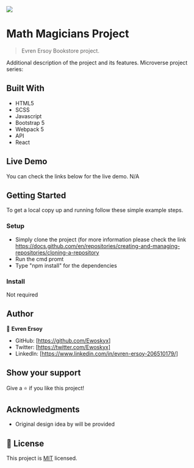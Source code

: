 ![](https://img.shields.io/badge/Microverse-blueviolet)

# Math Magicians Project

> Evren Ersoy Bookstore project.



Additional description of the project and its features.
Microverse project series:

## Built With

- HTML5 
- SCSS
- Javascript
- Bootstrap 5
- Webpack 5
- API
- React


## Live Demo

You can check the links below for the live demo.
N/A

## Getting Started

To get a local copy up and running follow these simple example steps.

### Setup
- Simply clone the project (for more information please check the link https://docs.github.com/en/repositories/creating-and-managing-repositories/cloning-a-repository
- Run the cmd promt
- Type "npm install" for the dependencies

### Install

Not required



## Author

👤 **Evren Ersoy**

- GitHub: [https://github.com/Ewoskyx]
- Twitter: [https://twitter.com/Ewoskyx]
- LinkedIn: [https://www.linkedin.com/in/evren-ersoy-206510179/]

## Show your support

Give a ⭐️ if you like this project!

## Acknowledgments

- Original design idea by will be provided


## 📝 License
This project is [MIT](./MIT.md) licensed.